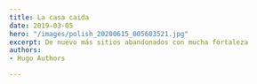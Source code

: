 ```yaml
---
title: La casa caida
date: 2019-03-05
hero: "/images/polish_20200615_005603521.jpg"
excerpt: De nuevo más sitios abandonados con mucha fortaleza
authors:
- Hugo Authors

---
```

<br><br><br><br><br><br>